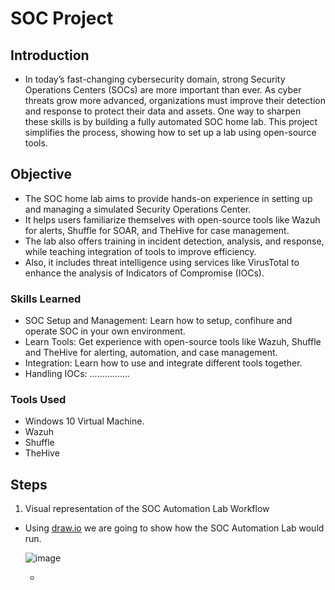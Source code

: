 # SOC Project

## Introduction
- In today’s fast-changing cybersecurity domain, strong Security Operations Centers (SOCs) are more important than ever. As cyber threats grow more advanced, organizations must improve their detection and response to protect their data and assets.
One way to sharpen these skills is by building a fully automated SOC home lab. This project simplifies the process, showing how to set up a lab using open-source tools.

## Objective
- The SOC home lab aims to provide hands-on experience in setting up and managing a simulated Security Operations Center.
- It helps users familiarize themselves with open-source tools like Wazuh for alerts, Shuffle for SOAR, and TheHive for case management.
- The lab also offers training in incident detection, analysis, and response, while teaching integration of tools to improve efficiency.
- Also, it includes threat intelligence using services like VirusTotal to enhance the analysis of Indicators of Compromise (IOCs).

### Skills Learned
- SOC Setup and Management: Learn how to setup, confihure and operate SOC in your own environment.
- Learn Tools: Get experience with open-source tools like Wazuh, Shuffle and TheHive for alerting, automation, and case management.
- Integration: Learn how to use and integrate different tools together.
- Handling IOCs: ................


### Tools Used
- Windows 10 Virtual Machine.
- Wazuh
- Shuffle
- TheHive

## Steps
1. Visual representation of the SOC Automation Lab Workflow
  - Using <a href="https://app.diagrams.net/">draw.io</a> we are going to show how the SOC Automation Lab would run.

      ![image](https://github.com/user-attachments/assets/6426832b-9ef6-4008-bf32-f7e09dbfc1cd)

    - 

